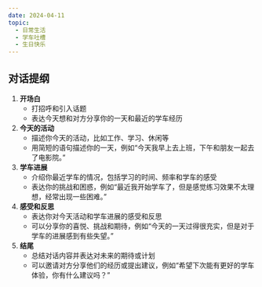 ```yaml
---
date: 2024-04-11
topic:
  - 日常生活
  - 学车吐槽
  - 生日快乐
---
```

## 对话提纲
1. **开场白**
    - 打招呼和引入话题
    - 表达今天想和对方分享你的一天和最近的学车经历
2. **今天的活动**
    - 描述你今天的活动，比如工作、学习、休闲等
    - 用简短的语句描述你的一天，例如“今天我早上去上班，下午和朋友一起去了电影院。”
3. **学车进展**
    - 介绍你最近学车的情况，包括学习的时间、频率和学车的感受
    - 表达你的挑战和困惑，例如“最近我开始学车了，但是感觉练习效果不太理想，经常出现一些困难。”
4. **感受和反思**
    - 表达你对今天活动和学车进展的感受和反思
    - 可以分享你的喜悦、挑战和期待，例如“今天的一天过得很充实，但是对于学车的进展感到有些失望。”
5. **结尾**
    - 总结对话内容并表达对未来的期待或计划
    - 可以邀请对方分享他们的经历或提出建议，例如“希望下次能有更好的学车体验，你有什么建议吗？”